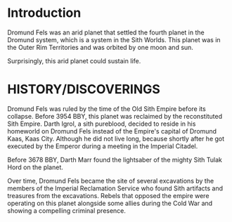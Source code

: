 # Introduction

Dromund Fels was an arid planet that settled the fourth planet in the Dromund system, which is a system in the Sith Worlds.
This planet was in the Outer Rim Territories and was orbited by one moon and sun.

Surprisingly, this arid planet could sustain life.

# HISTORY/DISCOVERINGS

Dromund Fels was ruled by the time of the Old Sith Empire before its collapse.
Before 3954 BBY, this planet was reclaimed by the reconstituted Sith Empire.
Darth Igrol, a sith pureblood, decided to reside in his homeworld on Dromund Fels instead of the Empire's capital of Dromund Kaas, Kaas City.
Although he did not live long, because shortly after he got executed by the Emperor during a meeting in the Imperial Citadel.

Before 3678 BBY, Darth Marr found the lightsaber of the mighty Sith Tulak Hord on the planet.

Over time, Dromund Fels became the site of several excavations by the members of the Imperial Reclamation Service who found Sith artifacts and treasures from the excavations.
Rebels that opposed the empire were operating on this planet alongside some allies during the Cold War and showing a compelling criminal presence.
